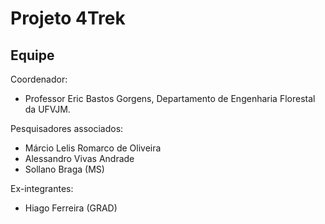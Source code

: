 # Projeto 4Trek

## Equipe

Coordenador:

- Professor Eric Bastos Gorgens, Departamento de Engenharia Florestal da UFVJM.

Pesquisadores associados:

- Márcio Lelis Romarco de Oliveira
- Alessandro Vivas Andrade
- Sollano Braga (MS)

Ex-integrantes:

- Hiago Ferreira (GRAD)

